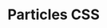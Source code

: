 # Particles CSS

<!-- TODO: better shadow-1 -->
<!-- TODO: bigger last spacer -->
<!-- TODO: Consitency between grid gap and spacers -->
<!-- TODO: bg -->
<!-- TODO: tables -->
<!-- TODO: Logical properties -->
<!-- TODO: custom properties (variables) -->
<!-- TODO: max height -->
<!-- TODO: theme options (.h1-.h6, .color-primary, .color-warning) -->
